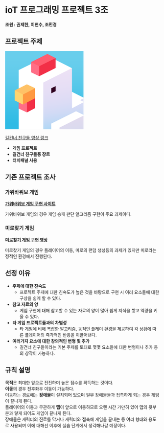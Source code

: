 # ioT 프로그래밍 프로젝트 3조

**조원 : 권제한, 이현수, 조민경**

## 프로젝트 주제

<img src="https://github.com/ioT-Team-Project-3/Team3-Project/blob/main/img/Crossy%20Road.png?raw=true" width="256" height="256">

[길건너 친구들 영상 링크](https://youtu.be/a3pTw0jmxlg)

- **게임 프로젝트**
- **길건너 친구들풍 장르**
- **터치패널 사용**

## 기존 프로젝트 조사

### 가위바위보 게임

**[가위바위보 게임 구현 사이트](https://makethat.tistory.com/51)**

가위바위보 게임의 경우 게임 승패 판단 알고리즘 구현이 주요 과제이다.

### 미로찾기 게임

**[미로찾기 게임 구현 영상](https://www.youtube.com/watch?v=Rb5N4lyOm0U)**

미로찾기 게임의 경우 플레이어의 이동, 미로의 랜덤 생성등의 과제가 있지만 미로라는 정적인 환경에서 진행된다.

## 선정 이유

- **주제에 대한 친숙도**
    + 프로젝트 주제에 대한 친숙도가 높은 것을 바탕으로 구현 시 여러 요소들에 대한 구상을 쉽게 할 수 있다.
- **참고 자료의 양**
    + 게임 구현에 대해 참고할 수 있는 자료의 양이 많아 쉽게 지식을 쌓고 역량을 키울 수 있다.
- **타 게임 프로젝트들과의 차별성**
    + 타 게임에 비해 복잡한 알고리즘, 동적인 플레이 환경을 제공하여 각 상황에 따른 플레이어의 즉각적인 반응을 이끌어낸다.
- **여러가지 요소에 대한 창의적인 변형 및 추가**
    + 길건너 친구들이라는 기본 주제를 토대로 몇몇 요소들에 대한 변형이나 추가 등의 창작이 가능하다.

## 규칙 설명

**목적**은 최대한 앞으로 전진하며 높은 점수를 획득하는 것이다.  
**이동**의 경우 전후좌우 이동이 가능하다.  
이동하는 경로에는 **장애물**이 설치되어 있으며 일부 장애물들과 접촉하게 되는 경우 게임이 끝나게 된다.  
플레이어의 이동과 무관하게 **맵**이 앞으로 이동하므로 오랜 시간 가만히 있어 맵의 뒷부분과 닿게 되어도 게임이 끝나게 된다.  
장애물은 캐릭터의 진로를 막거나 캐릭터와 접촉해 게임을 끝내는 등 여러 형태와 용도로 사용되며 이에 대해선 이후에 실습 단계에서 생각해나갈 예정이다.
